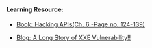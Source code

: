 #### Learning Resource:

  * [Book: Hacking APIs(Ch. 6 -Page no. 124-139)](https://nostarch.com/hacking-apis)
  
  * [Blog: A Long Story of XXE Vulnerability!!](https://medium.com/@rajanagori/a-long-story-of-xxe-vulnerability-6a9a33276602)  
